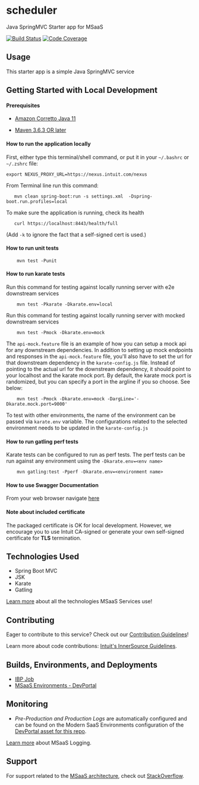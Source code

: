 # scheduler

Java SpringMVC Starter app for MSaaS

[![Build Status](https://build.intuit.com/growth/buildStatus/buildIcon?job=intcollabs-notification/scheduler/scheduler/master)](https://build.intuit.com/growth/job/intcollabs-notification/job/scheduler/job/scheduler/job/master/)
[![Code Coverage](https://build.intuit.com/growth/buildStatus/coverageIcon?job=intcollabs-notification/scheduler/scheduler/master)](https://build.intuit.com/growth//job/intcollabs-notificationjob/scheduler/job/scheduler/job/master/)

## Usage
This starter app is a simple Java SpringMVC service

[//]: # (local development) 

## Getting Started with Local Development

#### Prerequisites
* [Amazon Corretto Java 11](https://docs.aws.amazon.com/corretto/latest/corretto-11-ug/what-is-corretto-11.html)

* [Maven 3.6.3 OR later](https://maven.apache.org/download.cgi)

#### How to run the application locally

First, either type this terminal/shell command, or put it in your `~/.bashrc` or `~/.zshrc` file:

```
export NEXUS_PROXY_URL=https://nexus.intuit.com/nexus
```

From Terminal line run this command:
```
   mvn clean spring-boot:run -s settings.xml  -Dspring-boot.run.profiles=local
```

To make sure the application is running, check its health
```
   curl https://localhost:8443/health/full
```

(Add `-k` to ignore the fact that a self-signed cert is used.)

#### How to run unit tests

```
    mvn test -Punit
```

#### How to run karate tests

Run this command for testing against locally running server with e2e downstream services

```
    mvn test -Pkarate -Dkarate.env=local
```

Run this command for testing against locally running server with mocked downstream services

```
    mvn test -Pmock -Dkarate.env=mock
```

The `api-mock.feature` file is an example of how you can setup a mock api for any downstream dependencies. In addition to setting up mock endpoints and responses in the `api-mock.feature` file, you'll also have to set the url for that downstream dependency in the `karate-config.js` file. Instead of pointing to the actual url for the downstream dependency, it should point to your localhost and the karate mock port. By default, the karate mock port is randomized, but you can specify a port in the argline if you so choose. See below:

```
    mvn test -Pmock -Dkarate.env=mock -DargLine='-Dkarate.mock.port=9000'
``` 

To test with other environments, the name of the environment can be passed via `karate.env` variable. The configurations related to the selected environment needs to be updated in the `karate-config.js`


#### How to run gatling perf tests
Karate tests can be configured to run as perf tests. The perf tests can be run against any environment using the `-Dkarate.env=<env name>`

```
    mvn gatling:test -Pperf -Dkarate.env=<environment name>
``` 

#### How to use Swagger Documentation
From your web browser navigate [here](http://localhost:8080/swagger-ui.html)


#### Note about included certificate

The packaged certificate is OK for local development. However, we encourage you to use Intuit CA-signed or generate your own self-signed certificate for **TLS** termination.


## Technologies Used
- Spring Boot MVC
- JSK
- Karate
- Gatling

[Learn more](https://github.intuit.com/pages/kubernetes/modern-saas-docs/overview/) about all the technologies MSaaS Services use!

## Contributing

Eager to contribute to this service? Check out our [Contribution Guidelines](./CONTRIBUTING.md)! 

Learn more about code contributions: [Intuit's InnerSource Guidelines](http://in/innersource).

## Builds, Environments, and Deployments

- [IBP Job](https://build.intuit.com/growth/job/intcollabs-notification/job/scheduler/job/scheduler/job/master/)
- [MSaaS Environments - DevPortal](https://devportal.intuit.com/app/dp/resource/8722364171316486115/configuration/environment)

## Monitoring

- *Pre-Production and Production Logs* are automatically configured and can be found on the Modern SaaS Environments configuration of the [DevPortal asset for this repo](https://devportal.intuit.com/app/dp/resource/8722364171316486115/configuration/environment).

[Learn more](https://github.intuit.com/pages/kubernetes/modern-saas-docs/iks/iks_logging/) about MSaaS Logging.

## Support
For support related to the [MSaaS architecture](https://github.intuit.com/pages/kubernetes/modern-saas-docs/overview/), check out [StackOverflow](https://stackoverflow.intuit.com/questions/tagged/3).
